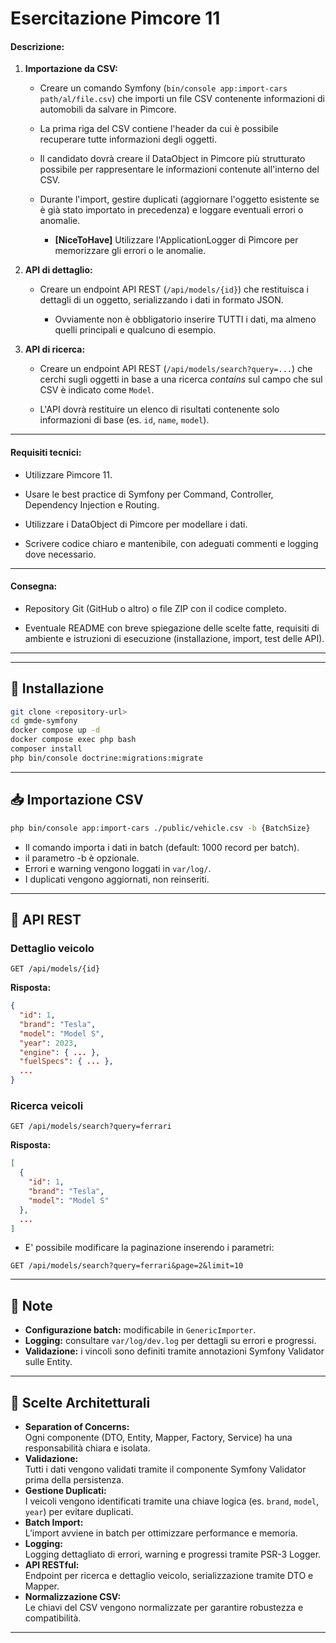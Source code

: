 # Esercitazione Pimcore 11

#### **Descrizione:**

1. **Importazione da CSV:**
   
   - Creare un comando Symfony (`bin/console app:import-cars path/al/file.csv`) che importi un file CSV contenente informazioni di automobili da salvare in Pimcore.
   
   - La prima riga del CSV contiene l'header da cui è possibile recuperare tutte informazioni degli oggetti.
   
   - Il candidato dovrà creare il DataObject in Pimcore più strutturato possibile per rappresentare le informazioni contenute all'interno del CSV.
   
   - Durante l'import, gestire duplicati (aggiornare l'oggetto esistente se è già stato importato in precedenza) e loggare eventuali errori o anomalie.
     
     - **[NiceToHave]** Utilizzare l'ApplicationLogger di Pimcore per memorizzare gli errori o le anomalie.

2. **API di dettaglio:**
   
   - Creare un endpoint API REST (`/api/models/{id}`) che restituisca i dettagli di un oggetto, serializzando i dati in formato JSON.
     
     - Ovviamente non è obbligatorio inserire TUTTI i dati, ma almeno quelli principali e qualcuno di esempio.

3. **API di ricerca:**
   
   - Creare un endpoint API REST (`/api/models/search?query=...`) che cerchi sugli oggetti in base a una ricerca *contains* sul campo che sul CSV è indicato come `Model`.
   
   - L'API dovrà restituire un elenco di risultati contenente solo informazioni di base (es. `id`, `name`, `model`).

---

#### **Requisiti tecnici:**

- Utilizzare Pimcore 11.

- Usare le best practice di Symfony per Command, Controller, Dependency Injection e Routing.

- Utilizzare i DataObject di Pimcore per modellare i dati.

- Scrivere codice chiaro e mantenibile, con adeguati commenti e logging dove necessario.

---

#### **Consegna:**

- Repository Git (GitHub o altro) o file ZIP con il codice completo.

- Eventuale README con breve spiegazione delle scelte fatte, requisiti di ambiente e istruzioni di esecuzione (installazione, import, test delle API).

---
---

## 🚀 Installazione

```bash
git clone <repository-url>
cd gmde-symfony
docker compose up -d
docker compose exec php bash
composer install
php bin/console doctrine:migrations:migrate
```

---

## 📥 Importazione CSV

```bash
php bin/console app:import-cars ./public/vehicle.csv -b {BatchSize}
```


- Il comando importa i dati in batch (default: 1000 record per batch).
- il parametro -b è opzionale.
- Errori e warning vengono loggati in `var/log/`.
- I duplicati vengono aggiornati, non reinseriti.

---

## 🔎 API REST

### Dettaglio veicolo

```
GET /api/models/{id}
```
**Risposta:**  
```json
{
  "id": 1,
  "brand": "Tesla",
  "model": "Model S",
  "year": 2023,
  "engine": { ... },
  "fuelSpecs": { ... },
  ...
}
```

### Ricerca veicoli

```
GET /api/models/search?query=ferrari
```
**Risposta:**  
```json
[
  {
    "id": 1,
    "brand": "Tesla",
    "model": "Model S"
  },
  ...
]
```

- E' possibile modificare la paginazione inserendo i parametri:

```
GET /api/models/search?query=ferrari&page=2&limit=10
```

---

## 📝 Note

- **Configurazione batch:** modificabile in `GenericImporter`.
- **Logging:** consultare `var/log/dev.log` per dettagli su errori e progressi.
- **Validazione:** i vincoli sono definiti tramite annotazioni Symfony Validator sulle Entity.

---

## 🔎 Scelte Architetturali

- **Separation of Concerns:**  
  Ogni componente (DTO, Entity, Mapper, Factory, Service) ha una responsabilità chiara e isolata.
- **Validazione:**  
  Tutti i dati vengono validati tramite il componente Symfony Validator prima della persistenza.
- **Gestione Duplicati:**  
  I veicoli vengono identificati tramite una chiave logica (es. `brand`, `model`, `year`) per evitare duplicati.
- **Batch Import:**  
  L’import avviene in batch per ottimizzare performance e memoria.
- **Logging:**  
  Logging dettagliato di errori, warning e progressi tramite PSR-3 Logger.
- **API RESTful:**  
  Endpoint per ricerca e dettaglio veicolo, serializzazione tramite DTO e Mapper.
- **Normalizzazione CSV:**  
  Le chiavi del CSV vengono normalizzate per garantire robustezza e compatibilità.

---
